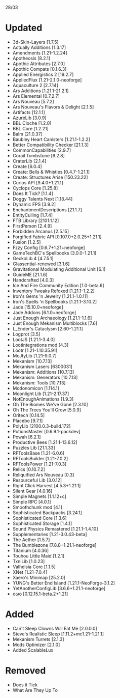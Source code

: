 28/03
# Updated

- 3d-Skin-Layers [1.7.5]
- Actually Additions [1.3.17]
- Amendments [1.21-1.2.24]
- Apotheosis [8.2.1]
- Apothic Attributes [2.7.0]
- Apothic Compats [0.1.6.3]
- Applied Energistics 2 [19.2.7]
- AppliedFlux [1.21-2.1.0-neoforge]
- Aquaculture 2 [2.7.14]
- Ars Additions [1.21.1-21.2.1]
- Ars Elemental [0.7.2.7]
- Ars Nouveau [5.7.2]
- Ars Nouveau's Flavors & Delight [2.1.5]
- Artifacts [12.1.1]
- AzureLib [3.0.9]
- BBL Cloche [1.2.0]
- BBL Core [1.2.21]
- Balm [21.0.37]
- Baubley Heart Canisters [1.21.1-1.2.2]
- Better Compatibility Checker [21.1.3]
- CommonCapabilities [2.9.7]
- Corail Tombstone [9.2.8]
- CraterLib [2.1.4]
- Create [6.0.4]
- Create: Bells & Whistles [0.4.7-1.21.1]
- Create: Structures Arise [150.23.22]
- Curios API [9.4.0+1.21.1]
- Cyclops Core [1.25.8]
- Does It Tick? [1.1.4]
- Doggy Talents Next [1.18.44]
- Dynamic FPS [3.9.2]
- EnchantmentDescriptions [21.1.7]
- EntityCulling [1.7.4]
- FTB Library [2101.1.12]
- FirstPerson [2.4.9]
- Forbidden Arcanus [2.5.15]
- Forgified Fabric API [0.107.0+2.0.25+1.21.1]
- Fusion [1.2.5]
- Fzzy Config [0.6.7+1.21+neoforge]
- GameTechBC's Spellbooks [3.0.0-1.21.1]
- GeckoLib 4 [4.7.5.1]
- Glassential-renewed [3.1.6]
- Gravitational Modulating Additional Unit [6.1]
- GuideME [21.1.6]
- Handcrafted [4.0.3]
- Ice And Fire Community Edition [1.0-beta.6]
- Inventory Tweaks Refoxed [1.21.1-1.2.2]
- Iron's Gems 'n Jewelry [1.21.1-1.0.11]
- Iron's Spells 'n Spellbooks [1.21.1-3.10.2]
- Jade [15.10.0+neoforge]
- Jade Addons [6.1.0+neoforge]
- Just Enough Archaeology [1.21.1-1.1.6]
- Just Enough Mekanism Multiblocks [7.6]
- L_Ender's Cataclysm [2.60-1.21.1]
- Logprot [3.5]
- LootJS [1.21.1-3.4.0]
- Lootintegrations mod [4.3]
- Lootr [1.21-1.10.35.91]
- McJtyLib [1.21-9.0.7]
- Mekanism [10.7.13]
- Mekanism Lasers [6300031]
- Mekanism: Additions [10.7.13]
- Mekanism: Generators [10.7.13]
- Mekanism: Tools [10.7.13]
- Modonomicon [1.114.1]
- Moonlight Lib [1.21-2.17.37]
- NotEnoughAnimations [1.9.3]
- Oh The Biomes We've Gone [2.3.10]
- Oh The Trees You'll Grow [5.0.9]
- Oritech [0.14.5]
- Placebo [9.7.1]
- PolyLib [2100.0.3-build.172]
- PotionsMaster [0.6.9.1-packdev]
- Powah [6.2.1]
- Productive Bees [1.21.1-13.6.12]
- Puzzles Lib [21.1.33]
- RFToolsBase [1.21-6.0.6]
- RFToolsBuilder [1.21-7.0.2]
- RFToolsPower [1.21-7.0.3]
- Relics [0.10.7.2]
- Reliquified Ars Nouveau [0.3]
- Resourceful Lib [3.0.12]
- Right Click Harvest [4.5.3+1.21.1]
- Silent Gear [4.0.16]
- Simple Magnets [1.1.12+c]
- Simple RPC [4.0.1]
- Smoothchunk mod [4.1]
- Sophisticated Backpacks [3.24.1]
- Sophisticated Core [1.3.6]
- Sophisticated Storage [1.4.1]
- Sound Physics Remastered [1.21.1-1.4.10]
- Supplementaries [1.21-3.0.43-beta]
- The Aether [1.5.7]
- The Bumblezone [7.8.8+1.21.1-neoforge]
- Titanium [4.0.36]
- Touhou Little Maid [1.2.1]
- TxniLib [1.0.23]
- Valhelsia Core [1.1.5]
- XNet [1.21-7.0.4]
- Xaero's Minimap [25.2.0]
- YUNG's Better End Island [1.21.1-NeoForge-3.1.2]
- YetAnotherConfigLib [3.6.6+1.21.1-neoforge]
- oωo [0.12.15.1-beta.2+1.21]

# Added

- Can't Sleep Clowns Will Eat Me [2.0.0.0]
- Steve's Realistic Sleep [1.11.2+mc1.21-1.21.1]
- Mekanism Turrets [2.1.3]
- Mods Optimizer [2.1.0]
- Added ScalableLux

# Removed

- Does it Tick
- What Are They Up To

